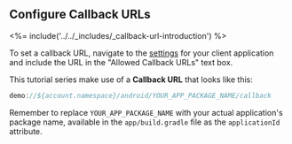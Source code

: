 ## Configure Callback URLs

<%= include('../../_includes/_callback-url-introduction') %>

To set a callback URL, navigate to the [settings](${manage_url}/#/applications/${account.clientId}/settings) for your client application and include the URL in the "Allowed Callback URLs" text box.

This tutorial series make use of a **Callback URL** that looks like this:

```js
demo://${account.namespace}/android/YOUR_APP_PACKAGE_NAME/callback
```

Remember to replace `YOUR_APP_PACKAGE_NAME` with your actual application's package name, available in the `app/build.gradle` file as the `applicationId` attribute.
